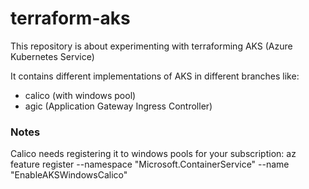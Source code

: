 # terraform-aks

This repository is about experimenting with terraforming AKS (Azure Kubernetes Service)

It contains different implementations of AKS in different branches like:
* calico (with windows pool)
* agic (Application Gateway Ingress Controller)


### Notes

Calico needs registering it to windows pools for your subscription: az feature register --namespace "Microsoft.ContainerService" --name "EnableAKSWindowsCalico"
